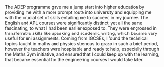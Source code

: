 The ADEP programme gave me a jump start into higher education by providing me with a more prompt route into university and equipping me with the crucial set of skills entailing me to succeed in my journey. The English and APL courses were significantly distinct, yet all the same fascinating, to what I had been earlier exposed to. They were engrossed in transferrable skills like speaking and academic writing, which became very useful for uni assignments. 
Coming from IGCSEs, I found the technical topics taught in maths and physics strenous to grasp in such a brief period, however the teachers were hospitable and ready to help, especially through the Maths Gym initiative, and ensured that I could keep up with the learning, that became essential for the engineering courses I would take later.
